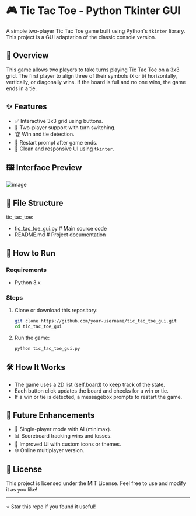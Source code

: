 # 🎮 Tic Tac Toe - Python Tkinter GUI

A simple two-player Tic Tac Toe game built using Python's `tkinter` library. This project is a GUI adaptation of the classic console version.

## 🧠 Overview

This game allows two players to take turns playing Tic Tac Toe on a 3x3 grid. The first player to align three of their symbols (`X` or `O`) horizontally, vertically, or diagonally wins. If the board is full and no one wins, the game ends in a tie.

## ✨ Features

- ✅ Interactive 3x3 grid using buttons.
- 👥 Two-player support with turn switching.
- 🏆 Win and tie detection.
- 🔄 Restart prompt after game ends.
- 📱 Clean and responsive UI using `tkinter`.

## 🖼️ Interface Preview

![image](https://github.com/user-attachments/assets/96a1ec78-eb5d-415d-8f95-4fd8c5848c03)


## 📂 File Structure
tic_tac_toe:
  - tic_tac_toe_gui.py  # Main source code
  - README.md           # Project documentation



## 🚀 How to Run

### Requirements

- Python 3.x

### Steps

1. Clone or download this repository:
   ```bash
   git clone https://github.com/your-username/tic_tac_toe_gui.git
   cd tic_tac_toe_gui
2. Run the game:
   ```bash
   python tic_tac_toe_gui.py

## 🛠️ How It Works
- The game uses a 2D list (self.board) to keep track of the state.
- Each button click updates the board and checks for a win or tie.
- If a win or tie is detected, a messagebox prompts to restart the game.

## 🔮 Future Enhancements
- 🤖 Single-player mode with AI (minimax).
- 📊 Scoreboard tracking wins and losses.
- 🎨 Improved UI with custom icons or themes.
- 🌐 Online multiplayer version.

## 📃 License
This project is licensed under the MIT License. Feel free to use and modify it as you like!

---
⭐ Star this repo if you found it useful!
